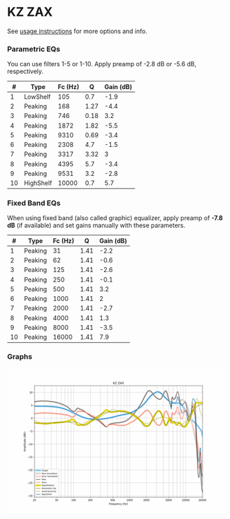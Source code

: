 # KZ ZAX
See [usage instructions](https://github.com/jaakkopasanen/AutoEq#usage) for more options and info.

### Parametric EQs
You can use filters 1-5 or 1-10. Apply preamp of -2.8 dB or -5.6 dB, respectively.

|   # | Type      |   Fc (Hz) |    Q |   Gain (dB) |
|-----|-----------|-----------|------|-------------|
|   1 | LowShelf  |       105 | 0.7  |        -1.9 |
|   2 | Peaking   |       168 | 1.27 |        -4.4 |
|   3 | Peaking   |       746 | 0.18 |         3.2 |
|   4 | Peaking   |      1872 | 1.82 |        -5.5 |
|   5 | Peaking   |      9310 | 0.69 |        -3.4 |
|   6 | Peaking   |      2308 | 4.7  |        -1.5 |
|   7 | Peaking   |      3317 | 3.32 |         3   |
|   8 | Peaking   |      4395 | 5.7  |        -3.4 |
|   9 | Peaking   |      9531 | 3.2  |        -2.8 |
|  10 | HighShelf |     10000 | 0.7  |         5.7 |

### Fixed Band EQs
When using fixed band (also called graphic) equalizer, apply preamp of **-7.8 dB** (if available) and set gains manually with these parameters.

|   # | Type    |   Fc (Hz) |    Q |   Gain (dB) |
|-----|---------|-----------|------|-------------|
|   1 | Peaking |        31 | 1.41 |        -2.2 |
|   2 | Peaking |        62 | 1.41 |        -0.6 |
|   3 | Peaking |       125 | 1.41 |        -2.6 |
|   4 | Peaking |       250 | 1.41 |        -0.1 |
|   5 | Peaking |       500 | 1.41 |         3.2 |
|   6 | Peaking |      1000 | 1.41 |         2   |
|   7 | Peaking |      2000 | 1.41 |        -2.7 |
|   8 | Peaking |      4000 | 1.41 |         1.3 |
|   9 | Peaking |      8000 | 1.41 |        -3.5 |
|  10 | Peaking |     16000 | 1.41 |         7.9 |

### Graphs
![](./KZ%20ZAX.png)
